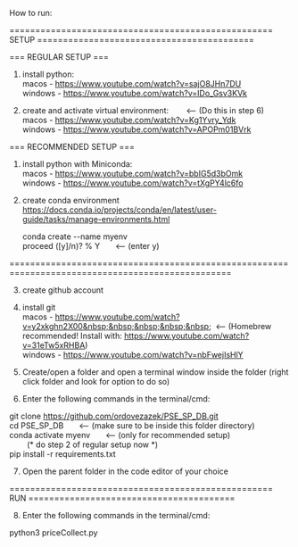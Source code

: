 How to run:

=================================================== SETUP ==========================================

=== REGULAR SETUP ===

1. install python: <br/>
  macos - https://www.youtube.com/watch?v=sajO8JHn7DU<br/>
  windows - https://www.youtube.com/watch?v=IDo_Gsv3KVk
  
2. create and activate virtual environment:     &nbsp;&nbsp;&nbsp;&nbsp;&nbsp;&nbsp;         <-- (Do this in step 6)<br/>
  macos - https://www.youtube.com/watch?v=Kg1Yvry_Ydk<br/>
  windows - https://www.youtube.com/watch?v=APOPm01BVrk
  
=== RECOMMENDED SETUP ===

1. install python with Miniconda:<br/>
  macos - https://www.youtube.com/watch?v=bbIG5d3bOmk<br/>
  windows - https://www.youtube.com/watch?v=tXgPY4lc6fo
 
 2. create conda environment<br/>
    https://docs.conda.io/projects/conda/en/latest/user-guide/tasks/manage-environments.html
   
    [terminal/cmd]:<br/>
    conda create --name myenv<br/>
    proceed ([y]/n)? % Y&nbsp;&nbsp;&nbsp;&nbsp;&nbsp;&nbsp;                                 <-- (enter y)<br/>
    
    
=================================================================================================

3. create github account<br/>
4. install git<br/>
  macos - https://www.youtube.com/watch?v=y2xkghn2X00&nbsp;&nbsp;&nbsp;&nbsp;&nbsp;&nbsp; <-- (Homebrew recommended! Install with: https://www.youtube.com/watch?v=31eTw5xRHBA) <br/>
  windows - https://www.youtube.com/watch?v=nbFwejIsHlY
  
5. Create/open a folder and open a terminal window inside the folder (right click folder and look for option to do so)<br/>
6. Enter the following commands in the terminal/cmd:

  git clone https://github.com/ordovezazek/PSE_SP_DB.git<br/>
  cd PSE_SP_DB&nbsp;&nbsp;&nbsp;&nbsp;&nbsp;&nbsp;                                              <-- (make sure to be inside this folder directory)<br/>
  conda activate myenv&nbsp;&nbsp;&nbsp;&nbsp;&nbsp;&nbsp;                                      <-- (only for recommended setup)<br/>
                                                              &nbsp;&nbsp;&nbsp;&nbsp;&nbsp;&nbsp;&nbsp;&nbsp;(* do step 2 of regular setup now *)<br/>
  pip install -r requirements.txt
  
7. Open the parent folder in the code editor of your choice

=================================================== RUN ========================================

8. Enter the following commands in the terminal/cmd:

  python3 priceCollect.py
  
    
